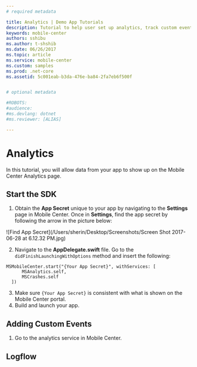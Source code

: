 ```yaml
---
# required metadata

title: Analytics | Demo App Tutorials
description: Tutorial to help user set up analytics, track custom events and check logflow.
keywords: mobile-center
authors: sshibu
ms.author: t-shshib
ms.date: 06/26/2017
ms.topic: article
ms.service: mobile-center
ms.custom: samples
ms.prod: .net-core
ms.assetid: 5c001eab-b3da-476e-ba84-2fa7eb6f500f


# optional metadata

#ROBOTS:
#audience:
#ms.devlang: dotnet
#ms.reviewer: [ALIAS]

---
```



# Analytics

In this tutorial, you will allow data from your app to show up on the Mobile Center Analytics page.

## Start the SDK
1. Obtain the **App Secret** unique to your app by navigating to the **Settings** page in Mobile Center. Once in **Settings**, find the app secret by following the arrow in the picture below:

  ![Find App Secret](/Users/sherin/Desktop/Screenshots/Screen Shot 2017-06-28 at 6.12.32 PM.jpg)

2. Navigate to the **AppDelegate.swift** file. Go to the `didFinishLaunchingWithOptions` method and insert the following:
```
MSMobileCenter.start("{Your App Secret}", withServices: [
      MSAnalytics.self,
      MSCrashes.self
  ])
```
3. Make sure ``{Your App Secret}`` is consistent with what is shown on the Mobile Center portal.
4. Build and launch your app.

## Adding Custom Events
1. Go to the analytics service in Mobile Center.

## Logflow

